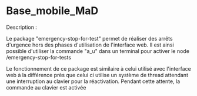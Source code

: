 # Base_mobile_MaD

Description :

Le package "emergency-stop-for-test" permet de réaliser des arrêts d'urgence hors des phases d'utilisation de l'interface web. Il est ainsi possible d'utiliser la commande "a_u" dans un terminal pour activer le node /emergency-stop-for-tests

Le fonctionnement de ce package est similaire à celui utilisé avec l'interface web à la différence près que celui ci utilise un système de thread attendant une interruption au clavier pour la réactivation. Pendant cette attente, la commande au clavier est activée 
